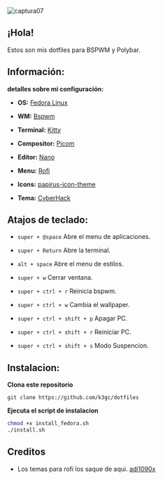 ![captura07](https://github.com/user-attachments/assets/67027a30-3338-4e37-9183-e09d95ef655f)

## ¡Hola!
Estos son mis dotfiles para BSPWM y Polybar.

## Información:
**detalles sobre mi configuración:**

* **OS:**  [ Fedora Linux](https://getfedora.org/es/)

* **WM:**  [ Bspwm](https://github.com/baskerville/bspwm)

* **Terminal:** [ Kitty](https://sw.kovidgoyal.net/kitty/)

* **Compositor:** [ Picom](https://github.com/yshui/picom)

* **Editor:** [ Nano](https://www.nano-editor.org/)

* **Menu:** [ Rofi](https://github.com/davatorium/rofi)

* **Icons:** [ papirus-icon-theme](https://github.com/PapirusDevelopmentTeam/papirus-icon-theme)
* **Tema:** [ CyberHack](https://www.gnome-look.org/p/1620049/)

## Atajos de teclado:

- <code>super + @space</code> Abre el menu de aplicaciones.
- <code>super + Return</code> Abre la terminal.
- <code>alt + space</code> Abre el menu de estilos.
- <code>super + w</code> Cerrar ventana. 

- <code>super + ctrl + r</code> Reinicia bspwm.
- <code>super + ctrl + w</code> Cambia el wallpaper.
- <code>super + ctrl + shift + p</code> Apagar PC.
- <code>super + ctrl + shift + r</code> Reiniciar PC.
- <code>super + ctrl + shift + s</code> Modo Suspencion.

## Instalacion:

<b>Clona este repositorio</b>

```git
git clone https://github.com/k3gc/dotfiles
```

<b>Ejecuta el script de instalacion</b>

```sh
chmod +x install_fedora.sh
./install.sh
```

## Creditos

* Los temas para rofi los saque de aqui.
[adi1090x](https://github.com/adi1090x/widgets)
